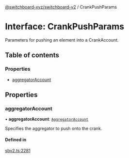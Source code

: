 [@switchboard-xyz/switchboard-v2](/api/switchboardv2-api) / CrankPushParams

# Interface: CrankPushParams

Parameters for pushing an element into a CrankAccount.

## Table of contents

### Properties

- [aggregatorAccount](CrankPushParams.md#aggregatoraccount)

## Properties

### aggregatorAccount

• **aggregatorAccount**: [`AggregatorAccount`](../classes/AggregatorAccount.md)

Specifies the aggregator to push onto the crank.

#### Defined in

[sbv2.ts:2281](https://github.com/switchboard-xyz/switchboardv2-api/blob/dad46fc4/src/sbv2.ts#L2281)
